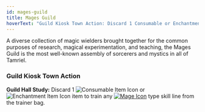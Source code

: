 ```yaml
---
id: mages-guild
title: Mages Guild
hoverText: "Guild Kiosk Town Action: Discard 1 Consumable or Enchantment to train any Mage type skill line from the trainer bag."
---
```


A diverse collection of magic wielders brought together for the common purposes of research, magical experimentation, and teaching, the Mages Guild is the most well-known assembly of sorcerers and mystics in all of Tamriel.

### Guild Kiosk Town Action
**Guild Hall Study:** Discard 1 <img src="/icons/consumable.svg" alt="Consumable Item Icon" class="icon-svg" /> or <img src="/icons/enchantment.svg" alt="Enchantment Item Icon" class="icon-svg" /> item to train any [<img src="/icons/mage.svg" alt="Mage Icon" class="icon-svg" />](/docs/category/mage-skills) type skill line from the trainer bag. 